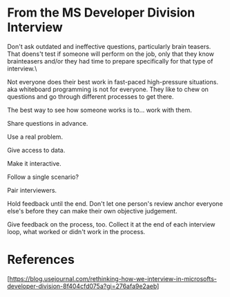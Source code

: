 
# From the MS Developer Division Interview

Don't ask outdated and ineffective questions, particularly brain teasers. That doens't test if someone will perform on the job, only that they know brainteasers and/or they had time to prepare specifically for that type of interview.\

Not everyone does their best work in fast-paced high-pressure situations. aka whiteboard programming is not for everyone. They like to chew on questions and go through different processes to get there.

The best way to see how someone works is to... work with them.

Share questions in advance.

Use a real problem.

Give access to data.

Make it interactive.

Follow a single scenario?

Pair interviewers.

Hold feedback until the end. Don't let one person's review anchor everyone else's before they can make their own objective judgement.

Give feedback on the process, too. Collect it at the end of each interview loop, what worked or didn't work in the process.


# References

[https://blog.usejournal.com/rethinking-how-we-interview-in-microsofts-developer-division-8f404cfd075a?gi=276afa9e2aeb]
